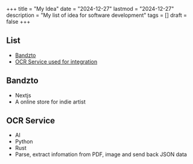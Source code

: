 +++
title = "My Idea"
date = "2024-12-27"
lastmod = "2024-12-27"
description = "My list of idea for software development"
tags = []
draft = false 
+++

## List
- [Bandzto](#bandzto) 
- [OCR Service used for integration](#ocr-service)

## Bandzto
- Nextjs
- A online store for indie artist

## OCR Service
- AI 
- Python
- Rust
- Parse, extract infomation from PDF, image and send back JSON data


